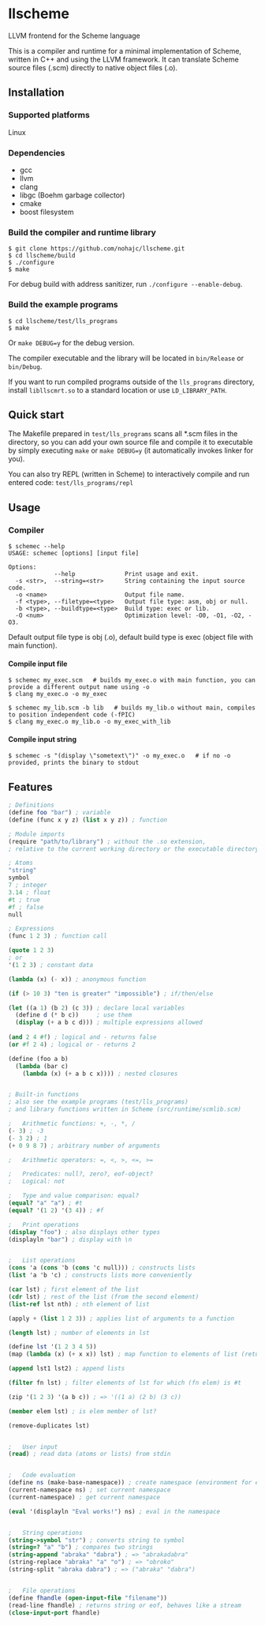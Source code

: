 # llscheme
LLVM frontend for the Scheme language

This is a compiler and runtime for a minimal implementation of Scheme, written in C++ and using the LLVM framework.
It can translate Scheme source files (.scm) directly to native object files (.o).

## Installation

### Supported platforms
Linux

### Dependencies
  * gcc
  * llvm
  * clang
  * libgc (Boehm garbage collector)
  * cmake
  * boost filesystem

### Build the compiler and runtime library

```
$ git clone https://github.com/nohajc/llscheme.git
$ cd llscheme/build
$ ./configure
$ make
```

For debug build with address sanitizer, run `./configure --enable-debug`.

### Build the example programs
```
$ cd llscheme/test/lls_programs
$ make
```

Or `make DEBUG=y` for the debug version.

The compiler executable and the library will be located in `bin/Release` or `bin/Debug`.

If you want to run compiled programs outside of the `lls_programs` directory, install `libllscmrt.so` to a standard location or use `LD_LIBRARY_PATH`.

## Quick start
The Makefile prepared in `test/lls_programs` scans all *.scm files in the directory, so you can add your own source file and compile it to executable by simply executing `make` or `make DEBUG=y` (it automatically invokes linker for you).

You can also try REPL (written in Scheme) to interactively compile and run entered code: `test/lls_programs/repl`


## Usage

### Compiler

```
$ schemec --help
USAGE: schemec [options] [input file]

Options:
             --help              Print usage and exit.
  -s <str>,  --string=<str>      String containing the input source code.
  -o <name>                      Output file name.
  -f <type>, --filetype=<type>   Output file type: asm, obj or null.
  -b <type>, --buildtype=<type>  Build type: exec or lib.
  -O <num>                       Optimization level: -O0, -O1, -O2, -O3.
```

Default output file type is obj (.o), default build type is exec (object file with main function).

#### Compile input file
```
$ schemec my_exec.scm   # builds my_exec.o with main function, you can provide a different output name using -o
$ clang my_exec.o -o my_exec

$ schemec my_lib.scm -b lib   # builds my_lib.o without main, compiles to position independent code (-fPIC)
$ clang my_exec.o my_lib.o -o my_exec_with_lib
```

#### Compile input string
```
$ schemec -s "(display \"sometext\")" -o my_exec.o   # if no -o provided, prints the binary to stdout
```

## Features

```scheme
; Definitions
(define foo "bar") ; variable
(define (func x y z) (list x y z)) ; function

; Module imports
(require "path/to/library") ; without the .so extension, 
; relative to the current working directory or the executable directory

; Atoms
"string"
symbol
7 ; integer
3.14 ; float
#t ; true
#f ; false
null

; Expressions
(func 1 2 3) ; function call

(quote 1 2 3)
; or
'(1 2 3) ; constant data

(lambda (x) (- x)) ; anonymous function

(if (> 10 3) "ten is greater" "impossible") ; if/then/else

(let ((a 1) (b 2) (c 3)) ; declare local variables
  (define d (* b c))     ; use them
  (display (+ a b c d))) ; multiple expressions allowed
  
(and 2 4 #f) ; logical and - returns false
(or #f 2 4) ; logical or - returns 2

(define (foo a b)
  (lambda (bar c)
    (lambda (x) (+ a b c x)))) ; nested closures


; Built-in functions
; also see the example programs (test/lls_programs) 
; and library functions written in Scheme (src/runtime/scmlib.scm)

;   Arithmetic functions: +, -, *, /
(- 3) ; -3
(- 3 2) ; 1
(+ 0 9 8 7) ; arbitrary number of arguments

;   Arithmetic operators: =, <, >, <=, >=

;   Predicates: null?, zero?, eof-object?
;   Logical: not

;   Type and value comparison: equal?
(equal? "a" "a") ; #t
(equal? '(1 2) '(3 4)) ; #f

;   Print operations
(display "foo") ; also displays other types
(displayln "bar") ; display with \n


;   List operations
(cons 'a (cons 'b (cons 'c null))) ; constructs lists
(list 'a 'b 'c) ; constructs lists more conveniently

(car lst) ; first element of the list
(cdr lst) ; rest of the list (from the second element)
(list-ref lst nth) ; nth element of list

(apply + (list 1 2 3)) ; applies list of arguments to a function

(length lst) ; number of elements in lst

(define lst '(1 2 3 4 5))
(map (lambda (x) (+ x x)) lst) ; map function to elements of list (returns new list)

(append lst1 lst2) ; append lists

(filter fn lst) ; filter elements of lst for which (fn elem) is #t

(zip '(1 2 3) '(a b c)) ; => '((1 a) (2 b) (3 c))

(member elem lst) ; is elem member of lst?

(remove-duplicates lst)


;   User input
(read) ; read data (atoms or lists) from stdin


;   Code evaluation
(define ns (make-base-namespace)) ; create namespace (environment for eval, populated by library functions)
(current-namespace ns) ; set current namespace
(current-namespace) ; get current namespace

(eval '(displayln "Eval works!") ns) ; eval in the namespace


;   String operations
(string->symbol "str") ; converts string to symbol
(string=? "a" "b") ; compares two strings
(string-append "abraka" "dabra") ; => "abrakadabra"
(string-replace "abraka" "a" "o") ; => "obroko"
(string-split "abraka dabra") ; => ("abraka" "dabra")


;   File operations
(define fhandle (open-input-file "filename"))
(read-line fhandle) ; returns string or eof, behaves like a stream
(close-input-port fhandle)

```

